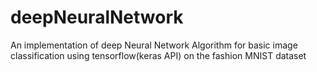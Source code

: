 # deepNeuralNetwork
An implementation of deep Neural Network Algorithm for basic image classification using tensorflow(keras API) on the fashion MNIST dataset
